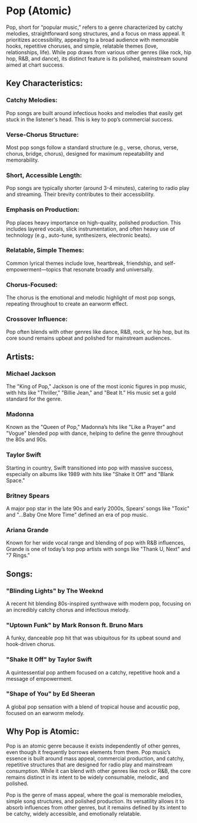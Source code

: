 # Pop (Atomic)

Pop, short for “popular music,” refers to a genre characterized by catchy melodies, straightforward song structures, and a focus on mass appeal. It prioritizes accessibility, appealing to a broad audience with memorable hooks, repetitive choruses, and simple, relatable themes (love, relationships, life). While pop draws from various other genres (like rock, hip hop, R&B, and dance), its distinct feature is its polished, mainstream sound aimed at chart success.

## Key Characteristics:

### Catchy Melodies:

Pop songs are built around infectious hooks and melodies that easily get stuck in the listener's head. This is key to pop’s commercial success.

### Verse-Chorus Structure:

Most pop songs follow a standard structure (e.g., verse, chorus, verse, chorus, bridge, chorus), designed for maximum repeatability and memorability.

### Short, Accessible Length:

Pop songs are typically shorter (around 3-4 minutes), catering to radio play and streaming. Their brevity contributes to their accessibility.

### Emphasis on Production:

Pop places heavy importance on high-quality, polished production. This includes layered vocals, slick instrumentation, and often heavy use of technology (e.g., auto-tune, synthesizers, electronic beats).

### Relatable, Simple Themes:

Common lyrical themes include love, heartbreak, friendship, and self-empowerment—topics that resonate broadly and universally.

### Chorus-Focused:

The chorus is the emotional and melodic highlight of most pop songs, repeating throughout to create an earworm effect.

### Crossover Influence:

Pop often blends with other genres like dance, R&B, rock, or hip hop, but its core sound remains upbeat and polished for mainstream audiences.

## Artists:

### Michael Jackson

The "King of Pop," Jackson is one of the most iconic figures in pop music, with hits like "Thriller," "Billie Jean," and "Beat It." His music set a gold standard for the genre.

### Madonna

Known as the "Queen of Pop," Madonna’s hits like "Like a Prayer" and "Vogue" blended pop with dance, helping to define the genre throughout the 80s and 90s.

### Taylor Swift

Starting in country, Swift transitioned into pop with massive success, especially on albums like 1989 with hits like "Shake It Off" and "Blank Space."

### Britney Spears

A major pop star in the late 90s and early 2000s, Spears’ songs like "Toxic" and "...Baby One More Time" defined an era of pop music.

### Ariana Grande

Known for her wide vocal range and blending of pop with R&B influences, Grande is one of today’s top pop artists with songs like "Thank U, Next" and "7 Rings."

## Songs:

### "Blinding Lights" by The Weeknd

A recent hit blending 80s-inspired synthwave with modern pop, focusing on an incredibly catchy chorus and infectious melody.

### "Uptown Funk" by Mark Ronson ft. Bruno Mars

A funky, danceable pop hit that was ubiquitous for its upbeat sound and hook-driven chorus.

### "Shake It Off" by Taylor Swift

A quintessential pop anthem focused on a catchy, repetitive hook and a message of empowerment.

### "Shape of You" by Ed Sheeran

A global pop sensation with a blend of tropical house and acoustic pop, focused on an earworm melody.

## Why Pop is Atomic:

Pop is an atomic genre because it exists independently of other genres, even though it frequently borrows elements from them. Pop music’s essence is built around mass appeal, commercial production, and catchy, repetitive structures that are designed for radio play and mainstream consumption. While it can blend with other genres like rock or R&B, the core remains distinct in its intent to be widely consumable, melodic, and polished.

Pop is the genre of mass appeal, where the goal is memorable melodies, simple song structures, and polished production. Its versatility allows it to absorb influences from other genres, but it remains defined by its intent to be catchy, widely accessible, and emotionally relatable.
